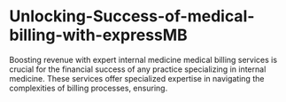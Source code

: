 # Unlocking-Success-of-medical-billing-with-expressMB
Boosting revenue with expert internal medicine medical billing services is crucial for the financial success of any practice specializing in internal medicine. These services offer specialized expertise in navigating the complexities of billing processes, ensuring.
